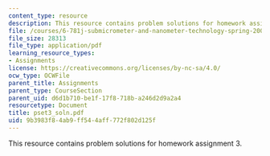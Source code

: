 ```yaml
---
content_type: resource
description: This resource contains problem solutions for homework assignment 3.
file: /courses/6-781j-submicrometer-and-nanometer-technology-spring-2006/9b3983f84ab9ff544aff772f802d125f_pset3_soln.pdf
file_size: 28313
file_type: application/pdf
learning_resource_types:
- Assignments
license: https://creativecommons.org/licenses/by-nc-sa/4.0/
ocw_type: OCWFile
parent_title: Assignments
parent_type: CourseSection
parent_uid: d6d1b710-be1f-17f8-718b-a246d2d9a2a4
resourcetype: Document
title: pset3_soln.pdf
uid: 9b3983f8-4ab9-ff54-4aff-772f802d125f
---
```

This resource contains problem solutions for homework assignment 3.
